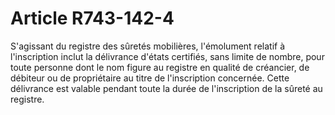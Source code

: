 # Article R743-142-4

<p>S'agissant du registre des sûretés mobilières, l'émolument relatif à l'inscription inclut la délivrance d'états certifiés, sans limite de nombre, pour toute personne dont le nom figure au registre en qualité de créancier, de débiteur ou de propriétaire au titre de l'inscription concernée. Cette délivrance est valable pendant toute la durée de l'inscription de la sûreté au registre.</p>